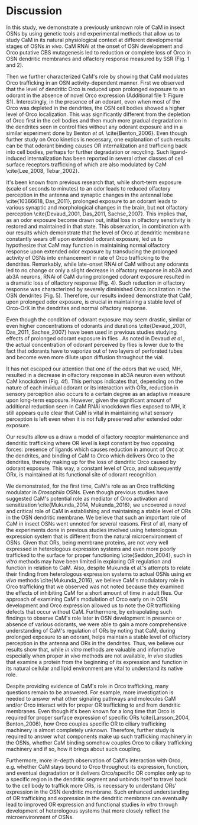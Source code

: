 # Discussion
In this study, we demonstrate a previously unknown role of CaM in insect OSNs by using genetic tools and experimental methods that allow us to study CaM in its natural physiological context at different developmental stages of OSNs _in vivo_.
CaM RNAi at the onset of OSN development and Orco putative CBS mutagenesis led to reduction or complete loss of Orco in OSN dendritic membranes and olfactory response measured by SSR (Fig.
1 and 2).

Then we further characterized CaM's role by showing that CaM modulates Orco trafficking in an OSN activity-dependent manner.
First we observed that the level of dendritic Orco is reduced upon prolonged exposure to an odorant in the absence of novel Orco expression (Additional file 1: Figure S1).
Interestingly, in the presence of an odorant, even when most of the Orco was depleted in the dendrites, the OSN cell bodies showed a higher level of Orco localization.
This was significantly different from the depletion of Orco first in the cell bodies and then much more gradual degradation in the dendrites seen in control flies without any odorant exposure and in a similar experiment done by Benton _et al_. \cite{Benton_2006}.
Even though further study on Orco kinetics is necessary, one explanation of such results can be that odorant binding causes OR internalization and trafficking back into cell bodies, perhaps for further degradation or recycling.
Such ligand-induced internalization has been reported in several other classes of cell surface receptors trafficking of which are also modulated by CaM \cite{Lee_2008, Tebar_2002}.

It's been known from previous research that, while short-term exposure (scale of seconds to minutes) to an odor leads to reduced olfactory perception in the antenna and synaptic changes in the antennal lobe \cite{10366618, Das_2011}, prolonged exposure to an odorant leads to various synaptic and morphological changes in the brain, but not olfactory perception \cite{Devaud_2001, Das_2011, Sachse_2007}.
This implies that, as an odor exposure become drawn out, initial loss in olfactory sensitivity is restored and maintained in that state.
This observation, in combination with our results which demonstrate that the level of Orco at dendritic membrane constantly wears off upon extended odorant exposure, led us to hypothesize that CaM may function in maintaining normal olfactory response upon extended odor exposure by transducing the prolonged activity of OSNs into enhancement in rate of Orco trafficking to the dendrites.
Remarkably, while late-onset RNAi of CaM without any odorants led to no change or only a slight decrease in olfactory response in ab2A and ab3A neurons, RNAi of CaM during prolonged odorant exposure resulted in a dramatic loss of olfactory response (Fig. 4).
Such reduction in olfactory response was characterized by severely diminished Orco localization in the OSN dendrites (Fig. 5).
Therefore, our results indeed demonstrate that CaM, upon prolonged odor exposure, is crucial in maintaining a stable level of Orco-OrX in the dendrites and normal olfactory response.

Even though the condition of odorant exposure may seem drastic, similar or even higher concentrations of odorants and durations \cite{Devaud_2001, Das_2011, Sachse_2007} have been used in previous studies studying effects of prolonged odorant exposure in flies .
As noted in Devaud _et al_., the actual concentration of odorant perceived by flies is lower due to the fact that odorants have to vaporize out of two layers of perforated tubes and become even more dilute upon diffusion throughout the vial.

It has not escaped our attention that one of the odors that we used, MH, resulted in a decrease in olfactory response in ab3A neuron even without CaM knockdown (Fig.
4f).
This perhaps indicates that, depending on the nature of each invidual odorant or its interaction with ORx, reduction in sensory perception also occurs to a certain degree as an adaptive measure upon long-term exposure.
However, given the significant amount of additional reduction seen in CaM RNAi knockdown flies exposed to MH, it still appears quite clear that CaM is vital in maintaining what sensory perception is left even when it is not fully preserved after extended odor exposure.

Our results allow us a draw a model of olfactory receptor maintenance and dendritic trafficking where OR level is kept constant by two opposing forces: presence of ligands which causes reduction in amount of Orco at the dendrites, and binding of CaM to Orco which delivers Orco to the dendrites, thereby making up for the loss of dendritic Orco caused by odorant exposure.
This way, a constant level of Orco, and subsequently ORx, is maintained at its functional site of odorant recognition.

We demonstrated, for the first time, CaM's role as an Orco trafficking modulator in _Drosophila_ OSNs.
Even though previous studies have suggested CaM's potential role as mediator of Orco activation and sensitization \cite{Mukunda_2014, Mukunda_2016}, we uncovered a novel and critical role of CaM in establishing and maintaining a stable level of ORs in the OSN dendritic membrane. We believe that such an important role of CaM in insect OSNs went unnoted for several reasons. First of all, many of the experiments done in previous studies involved using heterologous expression system that is different from the natural microenvironment of OSNs.
Given that ORs, being membrane proteins, are not very well expressed in heterologous expression systems and even more poorly trafficked to the surface for proper functioning \cite{Seddon_2004}, such _in vitro_ methods may have been limited in exploring OR regulation and function in relation to CaM.
Also, despite Mukunda et al.'s attempts to relate their finding from heterologous expression systems to actual OSNs using _ex vivo_ methods \cite{Mukunda_2016}, we believe CaM's modulatory role in Orco trafficking that we observed was not noted because they examined the effects of inhibiting CaM for a short amount of time in adult flies. Our approach of examining CaM's modulation of Orco early on in OSN development and Orco expression allowed us to note the OR trafficking defects that occur without CaM. Furthermore, by extrapolating such findings to observe CaM's role later in OSN development in presence or absence of various odorants, we were able to gain a more comprehensive understanding of CaM's regulation of ORs by noting that CaM, during prolonged exposure to an odorant, helps maintain a stable level of olfactory perception in the antenna and ORs in the dendrites.
Thus, we believe our results show that, while _in vitro_ methods are valuable and informative especially when proper _in vivo_ methods are not available, _in vivo_ studies that examine a protein from the beginning of its expression and function in its natural cellular and lipid environment are vital to understand its native role.

Despite providing evidence of CaM's role in Orco trafficking, many questions remain to be answered.
For example, more investigation is needed to answer what other signaling pathways and molecules CaM and/or Orco interact with for proper OR trafficking to and from dendritic membranes.
Even though it's been known for a long time that Orco is required for proper surface expression of specific ORs \cite{Larsson_2004, Benton_2006}, how Orco couples specific OR to ciliary trafficking machinery is almost completely unknown.
Therefore, further study is required to answer what components make up such trafficking machinery in the OSNs, whether CaM binding somehow couples Orco to ciliary trafficking machinery and if so, how it brings about such coupling.

Furthermore, more in-depth observation of CaM's interaction with Orco, e.g. whether CaM stays bound to Orco throughout its expression, function, and eventual degradation or it delivers Orco/specific OR complex only up to a specific region in the dendritic segment and unbinds itself to travel back to the cell body to traffick more ORs, is necessary to understand ORs' expression in the OSN dendritic membrane. Such enhanced understanding of OR trafficking and expression in the dendritic membrane can eventually lead to improved OR expression and functional studies _in vitro_ through development of heterologous systems that more closely reflect the microenvironment of OSNs.  
